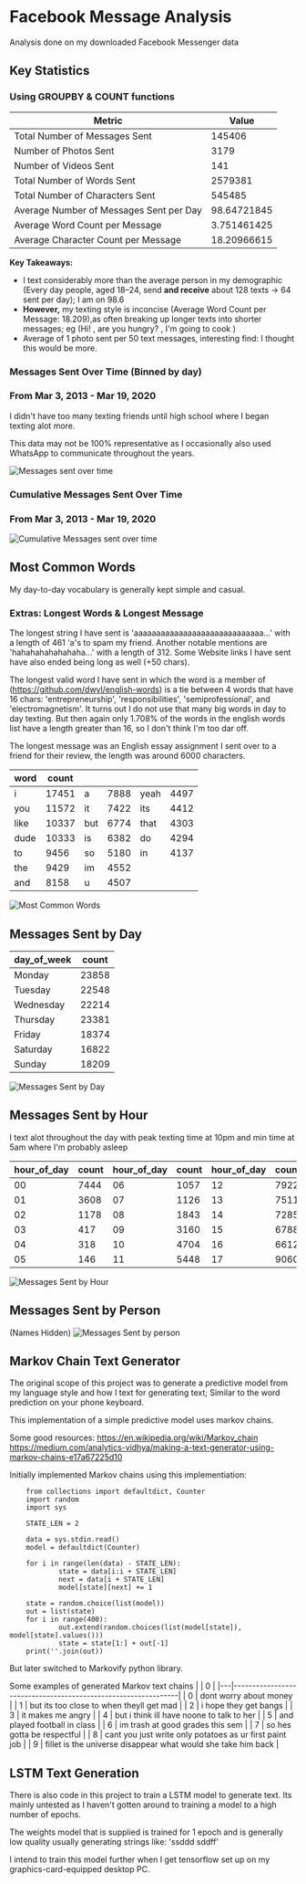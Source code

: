# Facebook Message Analysis

Analysis done on my downloaded Facebook Messenger data



## Key Statistics

### Using GROUPBY & COUNT functions

| Metric                                  | Value       |
|-----------------------------------------|-------------|
| Total Number of Messages Sent           | 145406      |
| Number of Photos Sent                   | 3179        |
| Number of Videos Sent                   | 141         |
| Total Number of Words Sent              | 2579381     |
| Total Number of Characters Sent         | 545485      |
| Average Number of Messages Sent per Day | 98.64721845 |
| Average Word Count per Message          | 3.751461425 |
| Average Character Count per Message     | 18.20966615 |

**Key Takeaways:**

- I text considerably more than the average person in my demographic (Every day people, aged 18–24, send **and receive** about 128 texts -> 64 sent per day); I am on 98.6
- **However,** my texting style is inconcise (Average Word Count per Message: 18.209),as often breaking up longer texts into shorter messages; eg (Hi! <send>, are you hungry? <send>, I'm going to cook <send>)
- Average of 1 photo sent per 50 text messages, interesting find: I thought this would be more.
	


### Messages Sent Over Time (Binned by day)
### From Mar 3, 2013 - Mar 19, 2020
  
I didn't have too many texting friends until high school where I began texting alot more.

This data may not be 100% representative as I occasionally also used WhatsApp to communicate throughout the years.
  
![Messages sent over time ](/images/date_msgs.svg)

### Cumulative Messages Sent Over Time
### From Mar 3, 2013 - Mar 19, 2020
![Cumulative Messages sent over time ](/images/cumu_msgs.svg)
  

  
## Most Common Words
My day-to-day vocabulary is generally kept simple and casual.

### Extras: Longest Words & Longest Message
The longest string I have sent is 'aaaaaaaaaaaaaaaaaaaaaaaaaaaaa...' with a length of 461 'a's to spam my friend. Another notable mentions are 'hahahahahahahaha...' with a length of 312. Some Website links I have sent have also ended being long as well (+50 chars).

The longest valid word I have sent in which the word is a member of (https://github.com/dwyl/english-words) is a tie between 4 words that have 16 chars: 'entrepreneurship', 'responsibilities', 'semiprofessional', and 'electromagnetism'. It turns out I do not use that many big words in day to day texting. But then again only 1.708% of the words in the english words list have a length greater than 16, so I don't think I'm too dar off.

The longest message was an English essay assignment I sent over to a friend for their review, the length was around 6000 characters.





| word | count |     |      |      |      |
|------|-------|-----|------|------|------|
| i    | 17451 | a   | 7888 | yeah | 4497 |
| you  | 11572 | it  | 7422 | its  | 4412 |
| like | 10337 | but | 6774 | that | 4303 |
| dude | 10333 | is  | 6382 | do   | 4294 |
| to   | 9456  | so  | 5180 | in   | 4137 |
| the  | 9429  | im  | 4552 |      |      |
| and  | 8158  | u   | 4507 |      |      |
  
![Most Common Words](/images/common_words.svg)
  
## Messages Sent by Day
| day_of_week | count   |
|-------------|---------|
| Monday      | 23858   |
| Tuesday     | 22548   |
| Wednesday   | 22214   |
| Thursday    | 23381   |
| Friday      | 18374   |
| Saturday    | 16822   |
| Sunday      | 18209   |
  
![Messages Sent by Day](/images/messages_on_day.svg)




## Messages Sent by Hour
  
I text alot throughout the day with peak texting time at 10pm and min time at 5am where I'm probably asleep

| hour_of_day | count | hour_of_day | count | hour_of_day | count | hour_of_day | count |
|-------------|-------|-------------|-------|-------------|-------|-------------|-------|
| 00          | 7444  | 06          | 1057  | 12          | 7922  | 18          | 10869 |
| 01          | 3608  | 07          | 1126  | 13          | 7511  | 19          | 12420 |
| 02          | 1178  | 08          | 1843  | 14          | 7285  | 20          | 11588 |
| 03          | 417   | 09          | 3160  | 15          | 6788  | 21          | 11334 |
| 04          | 318   | 10          | 4704  | 16          | 6612  | 22          | 12779 |
| 05          | 146   | 11          | 5448  | 17          | 9060  | 23          | 10789 |
  
![Messages Sent by Hour](/images/hour_msgs.svg)

## Messages Sent by Person
(Names Hidden)
![Messages Sent by person](/images/person2.svg)

## Markov Chain Text Generator

The original scope of this project was to generate a predictive model from my language style and how I text for generating text; Similar to the word prediction on your phone keyboard.

This implementation of a simple predictive model uses markov chains.

Some good resources:
https://en.wikipedia.org/wiki/Markov_chain
https://medium.com/analytics-vidhya/making-a-text-generator-using-markov-chains-e17a67225d10

Initially implemented Markov chains using this implementiation:

		from collections import defaultdict, Counter
		import random
		import sys

		STATE_LEN = 2

		data = sys.stdin.read()
		model = defaultdict(Counter)

		for i in range(len(data) - STATE_LEN):
				state = data[i:i + STATE_LEN]
				next = data[i + STATE_LEN]
				model[state][next] += 1

		state = random.choice(list(model))
		out = list(state)
		for i in range(400):
				out.extend(random.choices(list(model[state]), model[state].values()))
				state = state[1:] + out[-1]
		print(''.join(out))
    
But later switched to Markovify python library.

Some examples of generated Markov text chains
|   | 0                                                             |
|---|---------------------------------------------------------------|
| 0 | dont worry about money                                        |
| 1 | but its too close to when theyll get mad                      |
| 2 | i hope they get bangs                                         |
| 3 | it makes me angry                                             |
| 4 | but i think ill have noone to talk to her                     |
| 5 | and played football in class                                  |
| 6 | im trash at good grades this sem                              |
| 7 | so hes gotta be respectful                                    |
| 8 | cant you just write only potatoes as ur first paint job       |
| 9 | fillet is the universe disappear what would she take him back |

## LSTM Text Generation

There is also code in this project to train a LSTM model to generate text. Its mainly untested as I haven't gotten around to training a model to a high number of epochs.

The weights model that is supplied is trained for 1 epoch and is generally low quality usually generating strings like: 'ssddd sddff'

I intend to train this model further when I get tensorflow set up on my graphics-card-equipped desktop PC.

